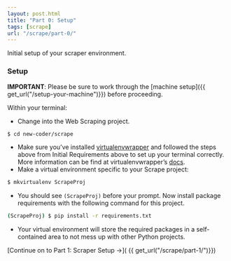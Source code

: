 ```yaml
---
layout: post.html
title: "Part 0: Setup"
tags: [scrape]
url: "/scrape/part-0/"
---
```


Initial setup of your scraper environment.


### Setup

**IMPORTANT**: Please be sure to work through the [machine setup]({{ get_url("/setup-your-machine")}}) before proceeding.

Within your terminal:

* Change into the Web Scraping project.

```bash
$ cd new-coder/scrape
```

* Make sure you’ve installed [virtualenvwrapper](http://pypi.python.org/pypi/virtualenvwrapper) and followed the steps above from Initial Requirements above to set up your terminal correctly.  More information can be find at virtualenvwrapper’s [docs](http://virtualenvwrapper.readthedocs.org/en/latest/). 
* Make a virtual environment specific to your Scrape project:

```bash
$ mkvirtualenv ScrapeProj
``` 

* You should see `(ScrapeProj)` before your prompt. Now install package requirements with the following command for this project. 

```bash
(ScrapeProj) $ pip install -r requirements.txt
``` 

* Your virtual environment will store the required packages in a self-contained area to not mess up with other Python projects.

[Continue on to Part 1: Scraper Setup &rarr;]( {{ get_url("/scrape/part-1/")}})